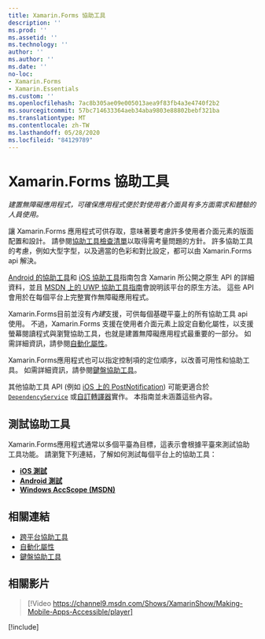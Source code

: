 ```yaml
---
title: Xamarin.Forms 協助工具
description: ''
ms.prod: ''
ms.assetid: ''
ms.technology: ''
author: ''
ms.author: ''
ms.date: ''
no-loc:
- Xamarin.Forms
- Xamarin.Essentials
ms.custom: ''
ms.openlocfilehash: 7ac8b305ae09e005013aea9f83fb4a3e4740f2b2
ms.sourcegitcommit: 57bc714633364aeb34aba9803e88802bebf321ba
ms.translationtype: MT
ms.contentlocale: zh-TW
ms.lasthandoff: 05/28/2020
ms.locfileid: "84129789"
---
```

# <a name="xamarinforms-accessibility"></a>Xamarin.Forms 協助工具

_建置無障礙應用程式，可確保應用程式便於對使用者介面具有多方面需求和體驗的人員使用。_

讓 Xamarin.Forms 應用程式可供存取，意味著要考慮許多使用者介面元素的版面配置和設計。 請參閱[協助工具檢查清單](~/cross-platform/app-fundamentals/accessibility.md)以取得需考量問題的方針。 許多協助工具的考慮，例如大型字型，以及適當的色彩和對比設定，都可以由 Xamarin.Forms api 解決。

[Android 的協助工具](~/android/app-fundamentals/accessibility.md)和 [iOS 協助工具](~/ios/app-fundamentals/accessibility.md)指南包含 Xamarin 所公開之原生 API 的詳細資料，並且 [MSDN 上的 UWP 協助工具指南](https://msdn.microsoft.com/windows/uwp/accessibility/basic-accessibility-information)會說明該平台的原生方法。 這些 API 會用於在每個平台上完整實作無障礙應用程式。

Xamarin.Forms目前並沒有*內建*支援，可供每個基礎平臺上的所有協助工具 api 使用。 不過，Xamarin.Forms 支援在使用者介面元素上設定自動化屬性，以支援螢幕閱讀程式與瀏覽協助工具，也就是建置無障礙應用程式最重要的一部分。 如需詳細資訊，請參閱[自動化屬性](~/xamarin-forms/app-fundamentals/accessibility/automation-properties.md)。

Xamarin.Forms應用程式也可以指定控制項的定位順序，以改善可用性和協助工具。 如需詳細資訊，請參閱[鍵盤協助工具](~/xamarin-forms/app-fundamentals/accessibility/keyboard.md)。

其他協助工具 API (例如 [iOS 上的 PostNotification](~/ios/app-fundamentals/accessibility.md)) 可能更適合於 [`DependencyService`](~/xamarin-forms/app-fundamentals/dependency-service/index.md) 或[自訂轉譯器](~/xamarin-forms/app-fundamentals/custom-renderer/index.md)實作。 本指南並未涵蓋這些內容。

## <a name="testing-accessibility"></a>測試協助工具

Xamarin.Forms應用程式通常以多個平臺為目標，這表示會根據平臺來測試協助工具功能。 請瀏覽下列連結，了解如何測試每個平台上的協助工具：

- [**iOS 測試**](~/ios/app-fundamentals/accessibility.md)
- [**Android 測試**](~/android/app-fundamentals/accessibility.md)
- [**Windows AccScope (MSDN)**](https://msdn.microsoft.com/library/windows/desktop/dn433239)

## <a name="related-links"></a>相關連結

- [跨平台協助工具](~/cross-platform/app-fundamentals/accessibility.md)
- [自動化屬性](~/xamarin-forms/app-fundamentals/accessibility/automation-properties.md)
- [鍵盤協助工具](~/xamarin-forms/app-fundamentals/accessibility/keyboard.md)

## <a name="related-video"></a>相關影片

> [!Video https://channel9.msdn.com/Shows/XamarinShow/Making-Mobile-Apps-Accessible/player]

[!include[](~/essentials/includes/xamarin-show-essentials.md)]
